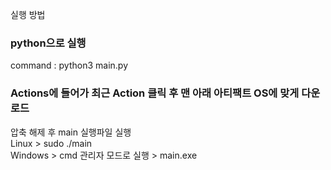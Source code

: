 실행 방법

### python으로 실행
command : python3 main.py

### Actions에 들어가 최근 Action 클릭 후 맨 아래 아티팩트 OS에 맞게 다운로드
압축 해제 후 main 실행파일 실행  
Linux > sudo ./main  
Windows > cmd 관리자 모드로 실행 > main.exe
